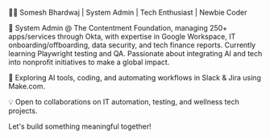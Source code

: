 👨‍💻 Somesh Bhardwaj | System Admin | Tech Enthusiast | Newbie Coder

🚀 System Admin @ The Contentment Foundation, managing 250+ apps/services through Okta, with expertise in Google Workspace, IT onboarding/offboarding, data security, and tech finance reports. Currently learning Playwright testing and QA. Passionate about integrating AI and tech into nonprofit initiatives to make a global impact.

🌱 Exploring AI tools, coding, and automating workflows in Slack & Jira using Make.com.

💡 Open to collaborations on IT automation, testing, and wellness tech projects.

Let's build something meaningful together!
